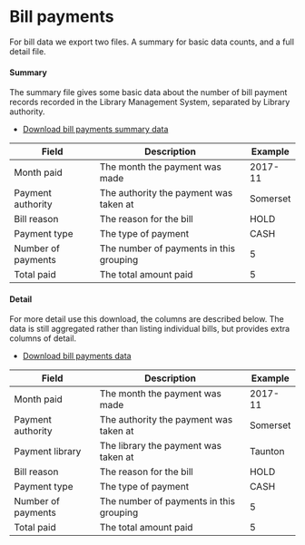 Bill payments
=============

For bill data we export two files. A summary for basic data counts, and a full detail file.

#### Summary

The summary file gives some basic data about the number of bill payment records recorded in the Library Management System, separated by Library authority.

- [Download bill payments summary data](bills/billpayments_summary.csv)

| Field | Description | Example |
| ----- | ----------- | ------- |
| Month paid | The month the payment was made | 2017-11 |
| Payment authority | The authority the payment was taken at | Somerset |
| Bill reason | The reason for the bill | HOLD |
| Payment type | The type of payment | CASH |
| Number of payments | The number of payments in this grouping | 5 |
| Total paid | The total amount paid | 5 |

#### Detail

For more detail use this download, the columns are described below. The data is still aggregated rather than listing individual bills, but provides extra columns of detail.

- [Download bill payments data](bills/billpayments.csv)

| Field | Description | Example |
| ----- | ----------- | ------- |
| Month paid | The month the payment was made | 2017-11 |
| Payment authority | The authority the payment was taken at | Somerset |
| Payment library | The library the payment was taken at | Taunton |
| Bill reason | The reason for the bill | HOLD |
| Payment type | The type of payment | CASH |
| Number of payments | The number of payments in this grouping | 5 |
| Total paid | The total amount paid | 5 |
